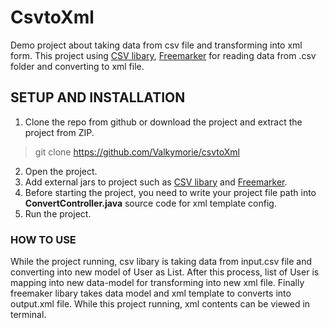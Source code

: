 # CsvtoXml

Demo project about taking data from csv file and transforming into xml form. This project using [CSV libary](https://www.csvreader.com/java_csv_samples.php), 
[Freemarker](https://freemarker.apache.org/) for reading data from .csv folder and converting to xml file.

## SETUP AND INSTALLATION

1. Clone the repo from github or download the project and extract the project from ZIP.

> git clone https://github.com/Valkymorie/csvtoXml

2. Open the project.
3. Add external jars to project such as [CSV libary](https://www.csvreader.com/java_csv_samples.php) and [Freemarker](https://freemarker.apache.org/).
4. Before starting the project, you need to write your project file path into **ConvertController.java** source code for xml template config.
5. Run the project.

### HOW TO USE
While the project running, csv libary is taking data from input.csv file and converting into new model of User as List. After this process, list of User is mapping into 
new data-model for transforming into new xml file. Finally freemaker libary takes data model and xml template to converts into output.xml file. While this project
running, xml contents can be viewed in terminal.

